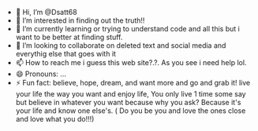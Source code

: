 - 👋 Hi, I’m @Dsatt68
- 👀 I’m interested in finding out the truth!!
- 🌱 I’m currently learning or trying to understand code and all this but i want to be better at finding stuff.
- 💞️ I’m looking to collaborate on deleted text and social media and everythig else that goes with it
- 📫 How to reach me i guess this web site?.?. As you see i need help lol.
- 😄 Pronouns: ...
- ⚡ Fun fact: believe, hope, dream, and want more and go and grab it! live your life the way you want and enjoy life, You only live 1 time some say but believe in whatever you want because why you ask? Because it's your life and know one else's. ( Do you be you and love the ones close and love what you do!!!)

<!---
Dsatt68/Dsatt68 is a ✨ special ✨ repository because its `README.md` (this file) appears on your GitHub profile.
You can click the Preview link to take a look at your changes.
--->
